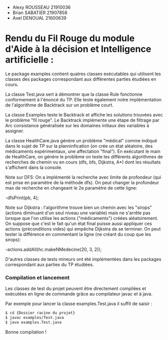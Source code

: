 - Alexy ROUSSEAU 21910036
- Brian SABATIER 21907858
- Axel DENOUAL 21600639

# Rendu du Fil Rouge du module d'Aide à la décision et Intelligence artificielle :

Le package examples contient quatres classes exécutables qui utilisent les classes des packages correspondant aux différentes parties étudiées en cours.

La classe Test.java sert à démontrer que la classe Rule fonctionne conformement à l'énoncé du TP. Elle teste également notre implémentation de l'algorithme de Backtrack sur un problème court.

La classe Examples teste le Backtrack et affiche les solutions trouvées avec le problème "fil rouge".
Le Backtrack implémente une étape de filtrage par Arc consistance généralisée sur les domaines initiaux des variables à assigner.

La classe HealthCare.java génère un problème "médical" comme indiqué dans le sujet de TP sur la planninfication (on crée un état aléatoire, des médicaments expérimentaux, une affectation "final"). En exécutant le main de HealthCare, on génére le problème on teste les différents algorithmes de recherches de chemin vu en cours (dfs, bfs, Dijkstra, A*) dont les résultats s'affichent dans la console.

Note sur DFS: On a implémenté la recherche avec limite de profondeur (qui est prise en paramètre de la méthode dfs). On peut changer la profondeur max de recherche en changeant le 2e paramètre de cette ligne:

-dfsPrint(pb, 4);

Note sur Dijkstra : l'algorithme trouve bien un chemin avec les "sirops" (actions diminuant d'un seul niveau une variable) mais ne s'arrête pas lorsque que l'on utilise les actions ("médicaments") créées aléatoirement. On suppose que c'est le fait qu'un état final puisse aussi appliquer ces actions (préconditions vides) qui empêche Dijkstra de se terminer. On peut tester la différence en commentant la ligne (ne créant du coup que les sirops):

-actions.addAll(hc.makeNMedecine(20, 3, 2));

D'autres classes de tests mineurs ont été implémentées dans les packages correspondant aux parties du TP étudiées.

### Compilation et lancement

Les classes de test du projet peuvent être directement compilées et exécutées en ligne de commande grâce au compilateur javac et à java. 

Par exemple pour lancer la classe examples.Test.java il suffit de saisir :

```sh
$ cd {Dossier racine du projet}
$ javac examples/Test.java
$ java examples.Test.java
```
Bonne compilation !

